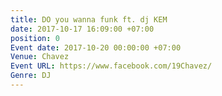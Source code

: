 ```yaml
---
title: DO you wanna funk ft. dj KEM
date: 2017-10-17 16:09:00 +07:00
position: 0
Event date: 2017-10-20 00:00:00 +07:00
Venue: Chavez
Event URL: https://www.facebook.com/19Chavez/
Genre: DJ
---
```


